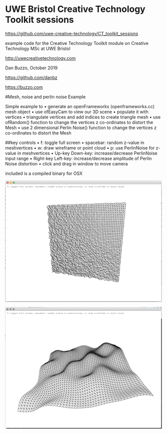 # UWE Bristol Creative Technology Toolkit sessions

https://github.com/uwe-creative-technology/CT_toolkit_sessions


example code for the Creative Technology Toolkit module on Creative Technology MSc at UWE Bristol

http://uwecreativetechnology.com

Dan Buzzo, October 2019

https://github.com/danbz

https://buzzo.com

#Mesh, noise and perlin noise Example

Simple example to
• generate an openFrameworks (openframeworks.cc) mesh object
• use ofEasyCam to view our 3D scene
• populate it with vertices
• triangulate vertices and add indices to create triangle mesh
• use ofRandom() function to change the vertices z co-ordinates to distort the Mesh
• use 2 dimensional Perlin Noise() function to change the vertices z co-ordinates to distort the Mesh
 
##key controls
• f: toggle full screen 
• spacebar: random z-value in meshvertices
• w: draw wireframe or point cloud 
• p: use PerlinNoise for z-value in meshvertices
• Up-key Down-key: increase/decrease PerlinNoise input range 
• Right-key Left-key: increase/decrease amplitude of Perlin Noise distortion 
• click and drag in window to move camera

included is a compiled binary for OSX

![screenshot](mesh-example-screenshot.png)

![screenshot](mesh-example-screenshot2.png)